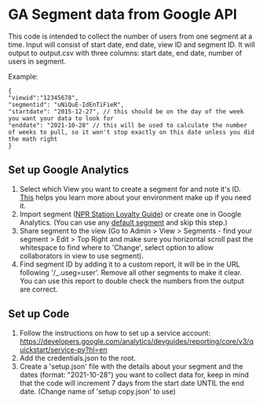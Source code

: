 # GA Segment data from Google API

This code is intended to collect the number of users from one segment at a time. Input will consist of start date, end date, view ID and segment ID. It will output to output.csv with three columns: start date, end date, number of users in segment.

Example:
```
{
"viewid":"12345678",
"segmentid": "uNiQuE-IdEnTiFieR",
"startdate": "2015-12-27", // this should be on the day of the week you want your data to look for
"enddate": "2021-10-28" // this will be used to calculate the number of weeks to pull, so it won't stop exactly on this date unless you did the math right
}
```

## Set up Google Analytics

1. Select which View you want to create a segment for and note it's ID. [This](https://ga-dev-tools.web.app/account-explorer/) helps you learn more about your environment make up if you need it.
1. Import segment ([NPR Station Loyalty Guide](https://docs.google.com/document/d/1ddHJrjkSb1nRaPzlrnBjvt2AkIt5R5Np_YeazT9JP7Q/edit)) or create one in Google Analytics. (You can use any [default segment](https://stuifbergen.com/2018/02/google-analytics-api-built-in-segments-the-complete-list/) and skip this step.)
1. Share segment to the view (Go to Admin > View > Segments - find your segment > Edit > Top Right and make sure you horizontal scroll past the whitespace to find where to 'Change', select option to allow collaborators in view to use segment).
1. Find segment ID by adding it to a custom report, it will be in the URL following '/\_.useg=user'. Remove all other segments to make it clear. You can use this report to double check the numbers from the output are correct.

## Set up Code

1. Follow the instructions on how to set up a service account: https://developers.google.com/analytics/devguides/reporting/core/v3/quickstart/service-py?hl=en
1. Add the credentials.json to the root.
1. Create a 'setup.json' file with the details about your segment and the dates (format: "2021-10-28") you want to collect data for, keep in mind that the code will increment 7 days from the start date UNTIL the end date. (Change name of 'setup copy.json' to use)
